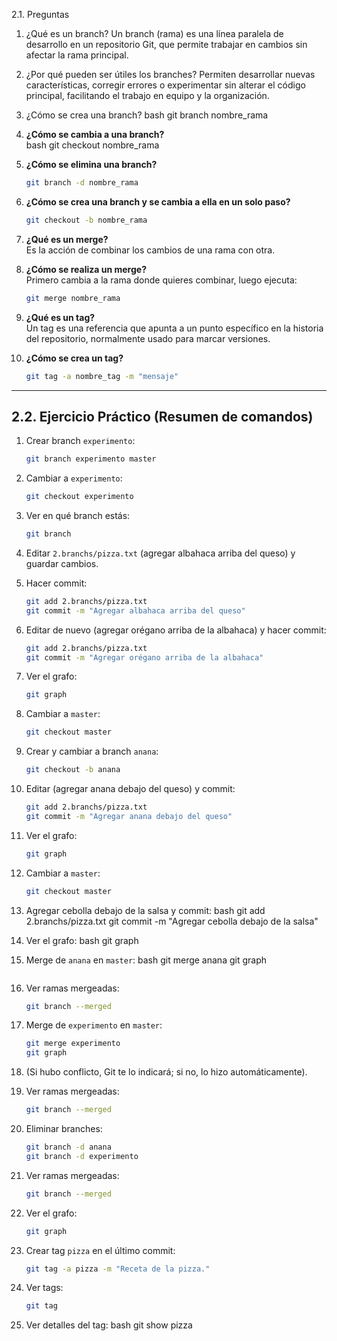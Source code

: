 
 2.1. Preguntas

1. ¿Qué es un branch?
   Un branch (rama) es una línea paralela de desarrollo en un repositorio Git, que permite trabajar en cambios sin afectar la rama principal.

2. ¿Por qué pueden ser útiles los branches?
   Permiten desarrollar nuevas características, corregir errores o experimentar sin alterar el código principal, facilitando el trabajo en equipo y la organización.

3. ¿Cómo se crea una branch?
   bash
   git branch nombre_rama
   

4. **¿Cómo se cambia a una branch?**  
   bash
   git checkout nombre_rama
   

5. **¿Cómo se elimina una branch?**  
   ```bash
   git branch -d nombre_rama
   ```

6. **¿Cómo se crea una branch y se cambia a ella en un solo paso?**  
   ```bash
   git checkout -b nombre_rama
   ```

7. **¿Qué es un merge?**  
   Es la acción de combinar los cambios de una rama con otra.

8. **¿Cómo se realiza un merge?**  
   Primero cambia a la rama donde quieres combinar, luego ejecuta:
   ```bash
   git merge nombre_rama
   ```

9. **¿Qué es un tag?**  
   Un tag es una referencia que apunta a un punto específico en la historia del repositorio, normalmente usado para marcar versiones.

10. **¿Cómo se crea un tag?**  
    ```bash
    git tag -a nombre_tag -m "mensaje"
    ```

---

## 2.2. Ejercicio Práctico (Resumen de comandos)

1. Crear branch `experimento`:
   ```bash
   git branch experimento master
   ```
2. Cambiar a `experimento`:
   ```bash
   git checkout experimento
   ```
3. Ver en qué branch estás:
   ```bash
   git branch
   ```
4. Editar `2.branchs/pizza.txt` (agregar albahaca arriba del queso) y guardar cambios.
5. Hacer commit:
   ```bash
   git add 2.branchs/pizza.txt
   git commit -m "Agregar albahaca arriba del queso"
   ```
6. Editar de nuevo (agregar orégano arriba de la albahaca) y hacer commit:
   ```bash
   git add 2.branchs/pizza.txt
   git commit -m "Agregar orégano arriba de la albahaca"
   ```
7. Ver el grafo:
   ```bash
   git graph
   ```
8. Cambiar a `master`:
   ```bash
   git checkout master
   ```
9. Crear y cambiar a branch `anana`:
   ```bash
   git checkout -b anana
   ```
10. Editar (agregar anana debajo del queso) y commit:
    ```bash
    git add 2.branchs/pizza.txt
    git commit -m "Agregar anana debajo del queso"
    ```
11. Ver el grafo:
    ```bash
    git graph
    ```
12. Cambiar a `master`:
    ```bash
    git checkout master
    
13. Agregar cebolla debajo de la salsa y commit:
    bash
    git add 2.branchs/pizza.txt
    git commit -m "Agregar cebolla debajo de la salsa"
    
14. Ver el grafo:
    bash
    git graph

15. Merge de `anana` en `master`:
    bash
    git merge anana
    git graph
    ```
16. Ver ramas mergeadas:
    ```bash
    git branch --merged
    ```
17. Merge de `experimento` en `master`:
    ```bash
    git merge experimento
    git graph
    ```
18. (Si hubo conflicto, Git te lo indicará; si no, lo hizo automáticamente).

19. Ver ramas mergeadas:
    ```bash
    git branch --merged
    ```
20. Eliminar branches:
    ```bash
    git branch -d anana
    git branch -d experimento
    ```
21. Ver ramas mergeadas:
    ```bash
    git branch --merged
    ```
22. Ver el grafo:
    ```bash
    git graph
    ```
23. Crear tag `pizza` en el último commit:
    ```bash
    git tag -a pizza -m "Receta de la pizza."
    ```
24. Ver tags:
    ```bash
    git tag
    ```
25. Ver detalles del tag:
bash
    git show pizza


